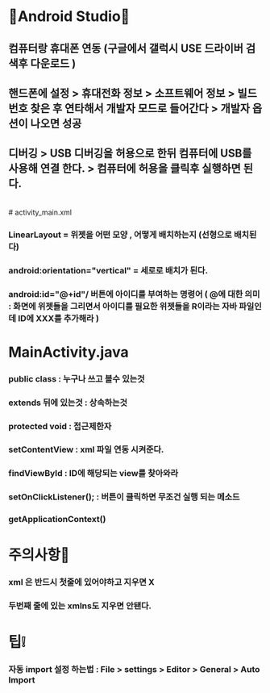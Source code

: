 # 🔴Android Studio🔴

## 컴퓨터랑 휴대폰 연동 (구글에서 갤럭시 USE 드라이버 검색후 다운로드 )

## 핸드폰에 설정 > 휴대전화 정보 > 소프트웨어 정보 > 빌드번호 찾은 후 연타해서 개발자 모드로 들어간다 > 개발자 옵션이 나오면 성공

## 디버깅 > USB 디버깅을 허용으로 한뒤 컴퓨터에 USB를 사용해 연결 한다.   >  컴퓨터에 허용을 클릭후 실행하면 된다. 
  
<br/>
# activity_main.xml

  ### LinearLayout = 위젯을 어떤 모양 , 어떻게 배치하는지 (선형으로 배치된다)
  ### android:orientation="vertical" = 세로로 배치가 된다.
  ###  android:id="@+id"/ 버튼에 아이디를 부여하는 명령어  ( @에 대한 의미 : 화면에 위젯들을 그리면서 아이디를 필요한 위젯들을 R이라는 자바 파일인데 ID에 XXX를 추가해라 ) 
  
  
# MainActivity.java

  ### public class : 누구나 쓰고 볼수 있는것
  ### extends 뒤에 있는것 : 상속하는것
  ### protected void : 접근제한자
  ### setContentView : xml 파일 연동 시켜준다.
  ### findViewById : ID에 해당되는 view를 찾아와라
  ### setOnClickListener(); : 버튼이 클릭하면 무조건 실행 되는 메소드
  ### getApplicationContext()
  
  
  
# 주의사항🛑
  
  ### xml 은 반드시 첫줄에 있어야하고 지우면 X
  ### 두번째 줄에 있는 xmlns도 지우면 안됀다.



# 팁❕

  ### 자동 import 설정 하는법 : File > settings > Editor > General > Auto Import
  
